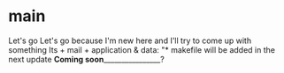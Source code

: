 # main
Let's go 
Let's go because I'm new here and I'll try to come up with something 
Its + mail + application & data: "* makefile will be added in the next update
______________________Coming soon______________________________________? 
